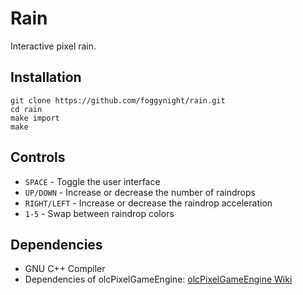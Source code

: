 # Rain

Interactive pixel rain.

## Installation

```
git clone https://github.com/foggynight/rain.git
cd rain
make import
make
```

## Controls

- `SPACE` - Toggle the user interface
- `UP/DOWN` - Increase or decrease the number of raindrops
- `RIGHT/LEFT` - Increase or decrease the raindrop acceleration
- `1-5` - Swap between raindrop colors

## Dependencies

- GNU C++ Compiler
- Dependencies of olcPixelGameEngine:
[olcPixelGameEngine Wiki](https://github.com/OneLoneCoder/olcPixelGameEngine/wiki)
